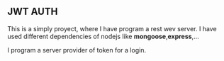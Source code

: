 ## JWT AUTH

This is a simply proyect, where I have program a rest wev server. I have used different dependencies of nodejs like **mongoose**,**express**,...

I program a server provider of token for a login.